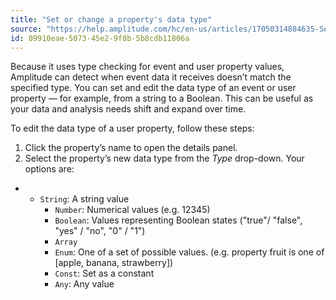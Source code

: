 ```yaml
---
title: "Set or change a property's data type"
source: "https://help.amplitude.com/hc/en-us/articles/17050314884635-Set-or-change-a-property-s-data-type"
id: 09910eae-5073-45e2-9f8b-5b8cdb11806a
---
```


Because it uses type checking for event and user property values, Amplitude can detect when event data it receives doesn’t match the specified type. You can set and edit the data type of an event or user property — for example, from a string to a Boolean. This can be useful as your data and analysis needs shift and expand over time.

To edit the data type of a user property, follow these steps:

1. Click the property’s name to open the details panel.
2. Select the property’s new data type from the *Type* drop-down. Your options are:

* * `String`: A string value
	* `Number`: Numerical values (e.g. 12345)
	* `Boolean`: Values representing Boolean states ("true"/ "false", "yes" / "no", "0" / "1")
	* `Array`
	* `Enum`: One of a set of possible values. (e.g. property fruit is one of [apple, banana, strawberry])
	* `Const`: Set as a constant
	* `Any`: Any value
